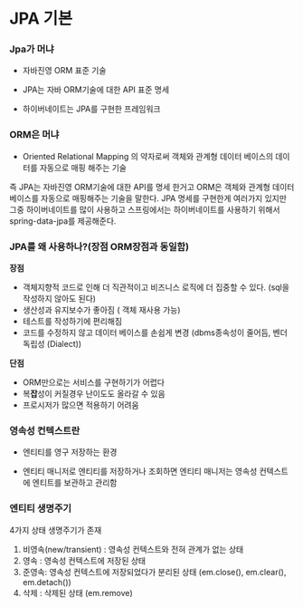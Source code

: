 # JPA 기본

### Jpa가 머냐

 - 자바진영 ORM 표준 기술 

 - JPA는 자바 ORM기술에 대한 API 표준 명세

 - 하이버네이트는 JPA를 구현한 프레임워크

### ORM은 머냐

 - Oriented Relational Mapping 의 약자로써 객체와 관계형 데이터 베이스의 데이터를 자동으로 매핑 해주는 기술

즉 JPA는 자바진영 ORM기술에 대한 API를 명세 한거고 ORM은 객체와 관계형 데이터베이스를 자동으로 매핑해주는 기술을 말한다. JPA 명세를 구현한게 여러가지 있지만 그중 하이버네이트를 많이 사용하고 스프링에서는 하이버네이트를 사용하기 위해서 spring-data-jpa를 제공해준다.

### JPA를 왜 사용하나?\(장점 ORM장점과 동일함\)

**장점**

* 객체지향적 코드로 인해 더 직관적이고 비즈니스 로직에 더 집중할 수 있다. \(sql을 작성하지 않아도 된다\) 
* 생산성과 유지보수가 좋아짐 \( 객체 재사용 가능\)
*  테스트를 작성하기에 편리해짐
*  코드를 수정하지 않고 데이터 베이스를 손쉽게 변경 \(dbms종속성이 줄어듬, 벤더 독립성 \(Dialect\)\)

**단점**

* ORM만으로는 서비스를 구현하기가 어렵다
* 복**잡**성이 커질경우 난이도도 올라갈 수 있음
* 프로시저가 많으면 적용하기 어려움 

### 영속성 컨텍스트란

 - 엔티티를 영구 저장하는 환경 

 - 엔티티 매니저로 엔티티를 저장하거나 조회하면 엔티티 매니저는 영속성 컨텍스트에 엔티트를 보관하고 관리함

### 엔티티 생명주기

4가지 상태 생명주기가 존재

1. 비영속\(new/transient\) : 영속성 컨텍스트와 전혀 관계가 없는 상태
2. 영속 : 영속성 컨텍스트에 저장된 상태
3. 준영속: 영속성 컨텍스트에 저장되었다가 분리된 상태 \(em.close\(\), em.clear\(\), em.detach\(\)\) 
4. 삭제 : 삭제된 상태  \(em.remove\)



